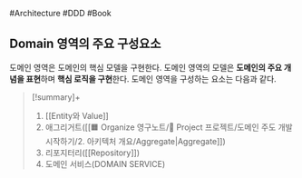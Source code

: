 #Architecture #DDD #Book


## Domain 영역의 주요 구성요소
도메인 영역은 도메인의 핵심 모델을 구현한다. 도메인 영역의 모델은 **도메인의 주요 개념을 표현**하며 **핵심 로직을 구현**한다. 도메인 영역을 구성하는 요소는 다음과 같다.

> [!summary]+ 
> 1. [[Entity와 Value]]
> 2. 애그리거트([[🟧 Organize 영구노트/🔵 Project 프로젝트/도메인 주도 개발 시작하기/2. 아키텍처 개요/Aggregate|Aggregate]])
> 3. 리포지터리([[Repository]])
> 4. 도메인 서비스(DOMAIN SERVICE)


